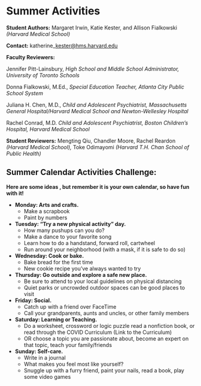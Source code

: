 # Summer Activities

**Student Authors:** Margaret Irwin, Katie Kester, and Allison Fialkowski _\(Harvard Medical School\)_

**Contact:** katherine\_kester@hms.harvard.edu

**Faculty Reviewers:** 

Jennifer Pitt-Lainsbury, _High School and Middle School Administrator, University of Toronto Schools_

Donna Fialkowski, M.Ed., _Special Education Teacher, Atlanta City Public School System_

Juliana H. Chen, M.D., _Child and Adolescent Psychiatrist, Massachusetts General Hospital/Harvard Medical School and Newton-Wellesley Hospital_

Rachel Conrad, M.D. _Child and Adolescent Psychiatrist, Boston Children’s Hospital, Harvard Medical School_

**Student Reviewers:** Mengting Qiu, Chandler Moore, Rachel Reardon _\(Harvard Medical School\),_ Toke Odimayomi _\(Harvard T.H. Chan School of Public Health\)_

## Summer Calendar Activities Challenge:

**Here are some ideas , but remember it is your own calendar, so have fun with it!**

* **Monday: Arts and crafts.** 
  * Make a scrapbook
  * Paint by numbers
* **Tuesday: “Try a new physical activity” day.**
  * How many pushups can you do?
  * Make a dance to your favorite song
  * Learn how to do a handstand, forward roll, cartwheel
  * Run around your neighborhood \(with a mask, if it is safe to do so\)
* **Wednesday: Cook or bake.**
  * Bake bread for the first time
  * New cookie recipe you’ve always wanted to try
* **Thursday: Go outside and explore a safe new place.**
  * Be sure to attend to your local guidelines on physical distancing
  * Quiet parks or uncrowded outdoor spaces can be good places to visit 
* **Friday: Social.** 
  * Catch up with a friend over FaceTime
  * Call your grandparents, aunts and uncles, or other family members
* **Saturday: Learning or Teaching.** 
  * Do a worksheet, crossword or logic puzzle read a nonfiction book, or read through the COVID Curriculum \(Link to the Curriculum\) 
  * OR choose a topic you are passionate about, become an expert on that topic, teach your family/friends 
* **Sunday: Self-care.**
  * Write in a journal
  * What makes you feel most like yourself? 
  * Snuggle up with a furry friend, paint your nails, read a book, play some video games

